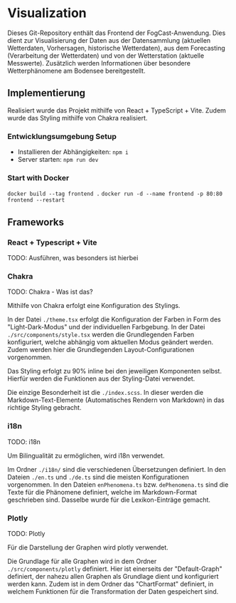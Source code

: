 # Visualization
Dieses Git-Repository enthält das Frontend der FogCast-Anwendung. Dies dient zur Visualisierung der Daten aus der Datensammlung (aktuellen Wetterdaten, Vorhersagen, historische Wetterdaten), aus dem Forecasting (Verarbeitung der Wetterdaten) und von der Wetterstation (aktuelle Messwerte). Zusätzlich werden Informationen über besondere Wetterphänomene am Bodensee bereitgestellt.

## Implementierung

Realisiert wurde das Projekt mithilfe von React + TypeScript + Vite. Zudem wurde das Styling mithilfe von Chakra realisiert.

### Entwicklungsumgebung Setup
- Installieren der Abhängigkeiten: ```npm i``` 
- Server starten: ```npm run dev```

### Start with Docker

`docker build --tag frontend .`
`docker run -d --name frontend -p 80:80 frontend --restart`


## Frameworks

### React + Typescript + Vite

TODO: Ausführen, was besonders ist hierbei

### Chakra

TODO: Chakra - Was ist das?

Mithilfe von Chakra erfolgt eine Konfiguration des Stylings. 

In der Datei `./theme.tsx` erfolgt die Konfiguration der Farben in Form des "Light-Dark-Modus" und der individuellen Farbgebung.
In der Datei `./src/components/style.tsx` werden die Grundlegenden Farben konfiguriert, welche abhängig vom aktuellen Modus geändert werden. Zudem werden hier die Grundlegenden Layout-Configurationen vorgenommen.

Das Styling erfolgt zu 90% inline bei den jeweiligen Komponenten selbst. Hierfür werden die Funktionen aus der Styling-Datei verwendet.

Die einzige Besonderheit ist die `./index.scss`. In dieser werden die Markdown-Text-Elemente (Automatisches Rendern von Markdown) in das richtige Styling gebracht.

### i18n

TODO: i18n

Um Bilingualität zu ermöglichen, wird i18n verwendet.

Im Ordner `./i18n/` sind die verschiedenen Übersetzungen definiert. In den Dateien `./en.ts` und `./de.ts` sind die meisten Konfigurationen vorgenommen. In den Dateien `enPhenomena.ts` bzw. `dePhenomena.ts` sind die Texte für die Phänomene definiert, welche im Markdown-Format geschrieben sind. Dasselbe wurde für die Lexikon-Einträge gemacht.

### Plotly

TODO: Plotly

Für die Darstellung der Graphen wird plotly verwendet.

Die Grundlage für alle Graphen wird in dem Ordner `./src/components/plotly` definiert. Hier ist einerseits der "Default-Graph" definiert, der nahezu allen Graphen als Grundlage dient und konfiguriert werden kann.
Zudem ist in dem Ordner das "ChartFormat" definiert, in welchem Funktionen für die Transformation der Daten gespeichert sind.




